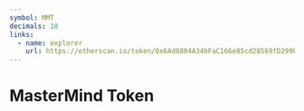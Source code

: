 ```yaml
---
symbol: MMT
decimals: 18
links:
  - name: explorer
    url: https://etherscan.io/token/0x6Ad8804A34bFaC166e85cd28569fD299b96acd92
---
```


# MasterMind Token
